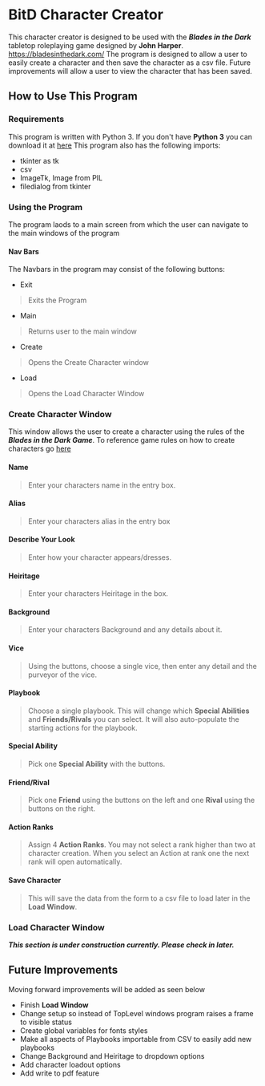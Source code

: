 BitD Character Creator
========================
This character creator is designed to be used with the ***Blades in the Dark*** tabletop roleplaying game designed by **John Harper**. https://bladesinthedark.com/
The program is designed to allow a user to easily create a character and then save the character as a csv file. Future improvements will allow a user to view the character that has been saved.

How to Use This Program
-----------------------
### Requirements
This program is written with Python 3. If you don't have **Python 3** you can download it at [here](https://www.python.org/downloads/)
This program also has the following imports:
- tkinter as tk
- csv
- ImageTk, Image from PIL
- filedialog from tkinter

### Using the Program
The  program laods to a main screen from which the user can navigate to the main windows of the program
#### Nav Bars
The Navbars in the program may consist of the following buttons:
- Exit 
> Exits the Program
- Main
> Returns user to the main window
- Create
> Opens the Create Character window
- Load
> Opens the Load Character Window

### Create Character Window
This window allows the user to create a character using the rules of the ***Blades in the Dark Game***. To reference game rules on how to create characters go [here](https://bladesinthedark.com/character-creation)

#### Name
> Enter your characters name in the entry box.

#### Alias
> Enter your characters alias in the entry box

#### Describe Your Look
> Enter how your character appears/dresses.

#### Heiritage
> Enter your characters Heiritage in the box.

#### Background
> Enter your characters Background and any details about it.

#### Vice
> Using the buttons, choose a single vice, then enter any detail and the purveyor of the vice.

#### Playbook
> Choose a single playbook. This will change which **Special Abilities** and **Friends/Rivals** you can select. It will also auto-populate the starting actions for the playbook.

#### Special Ability
> Pick one **Special Ability** with the buttons.

#### Friend/Rival
> Pick one **Friend** using the buttons on the left and one **Rival** using the buttons on the right.

#### Action Ranks
> Assign 4 **Action Ranks**. You may not select a rank higher than two at character creation. When you select an Action at rank one the next rank will open automatically.

#### Save Character
> This will save the data from the form to a csv file to load later in the **Load Window**.

### Load Character Window
***This section is under construction currently. Please check in later.*** 




Future Improvements
-------------------
Moving forward improvements will be added as seen below
- Finish **Load Window**
- Change setup so instead of TopLevel windows program raises a frame to visible status
- Create global variables for fonts styles
- Make all aspects of Playbooks importable from CSV to easily add new playbooks
- Change Background and Heiritage to dropdown options
- Add character loadout options
- Add write to pdf feature
